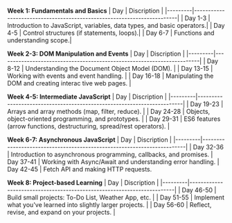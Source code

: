 **Week 1: Fundamentals and Basics**
| Day     | Discription                                                            |
|---------|------------------------------------------------------------------------|
| Day 1-3 | Introduction to JavaScript, variables, data types, and basic operators.|
| Day 4-5 | Control structures (if statements, loops).|
| Day 6-7 | Functions and understanding scope.|

**Week 2-3: DOM Manipulation and Events**
| Day     | Discription                                                            |
|---------|------------------------------------------------------------------------|
| Day 8-12 | Understanding the Document Object Model (DOM). |
| Day 13-15 | Working with events and event handling. |
| Day 16-18 | Manipulating the DOM and creating interac tive web pages. |

**Week 4-5: Intermediate JavaScript**
| Day     | Discription                                                            |
|---------|------------------------------------------------------------------------|
| Day 19-23 | Arrays and array methods (map, filter, reduce). |
| Day 24-28 | Objects, object-oriented programming, and prototypes. |
| Day 29-31 | ES6 features (arrow functions, destructuring, spread/rest operators). |

**Week 6-7: Asynchronous JavaScript**
| Day     | Discription                                                            |
|---------|------------------------------------------------------------------------|
| Day 32-36 | Introduction to asynchronous programming, callbacks, and promises.
| Day 37-41 | Working with Async/Await and understanding error handling.
| Day 42-45 | Fetch API and making HTTP requests.

**Week 8: Project-based Learning**
| Day     | Discription                                                            |
|---------|------------------------------------------------------------------------|
| Day 46-50 | Build small projects: To-Do List, Weather App, etc. |
| Day 51-55 | Implement what you've learned into slightly larger projects. |
| Day 56-60 | Reflect, revise, and expand on your projects. |